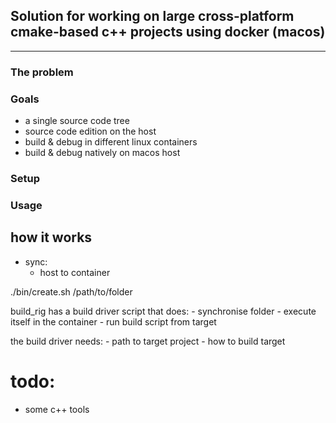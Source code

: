 
## Solution for working on large cross-platform cmake-based c++ projects using docker (macos)
---

### The problem



### Goals
- a single source code tree
- source code edition on the host
- build & debug in different linux containers
- build & debug natively on macos  host

### Setup

### Usage


## how it works

- sync:
	- host to container


./bin/create.sh /path/to/folder

build_rig has a build driver script that does:
	- synchronise folder
	- execute itself in the container
	- run build script from target

the build driver needs:
	- path to target project
	- how to build target

# todo:
- some c++ tools
